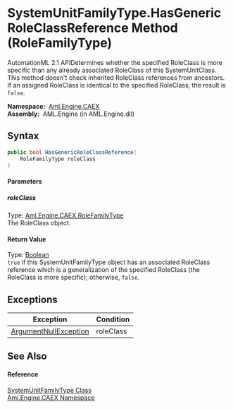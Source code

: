 SystemUnitFamilyType.HasGenericRoleClassReference Method (RoleFamilyType)
=========================================================================
AutomationML 2.1 APIDetermines whether the specified RoleClass is more specific than any already associated RoleClass of this SystemUnitClass. This method doesn't check inherited RoleClass references from ancestors. If an assigned RoleClass is identical to the specified RoleClass, the result is `false`.

  **Namespace:**  [Aml.Engine.CAEX][1]  
  **Assembly:**  AML.Engine (in AML.Engine.dll)

Syntax
------

```csharp
public bool HasGenericRoleClassReference(
	RoleFamilyType roleClass
)
```

#### Parameters

##### *roleClass*
Type: [Aml.Engine.CAEX.RoleFamilyType][2]  
The RoleClass object.

#### Return Value
Type: [Boolean][3]  
`true` if this SystemUnitFamilyType object has an associated RoleClass reference which is a generalization of the specified RoleClass (the RoleClass is more specific); otherwise, `false`. 

Exceptions
----------

Exception                  | Condition 
-------------------------- | --------- 
[ArgumentNullException][4] | roleClass 


See Also
--------

#### Reference
[SystemUnitFamilyType Class][5]  
[Aml.Engine.CAEX Namespace][1]  

[1]: ../README.md
[2]: ../RoleFamilyType/README.md
[3]: https://docs.microsoft.com/dotnet/api/system.boolean
[4]: https://docs.microsoft.com/dotnet/api/system.argumentnullexception
[5]: README.md
[6]: https://www.automationml.org
[7]: ../../icons/logoShade.png